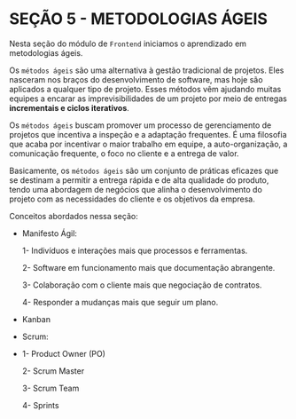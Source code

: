 # SEÇÃO 5 - METODOLOGIAS ÁGEIS

Nesta seção do módulo de `Frontend` iniciamos o aprendizado em metodologias ágeis.

Os `métodos ágeis` são uma alternativa à gestão tradicional de projetos. Eles nasceram nos braços do desenvolvimento de software, mas hoje são aplicados a qualquer tipo de projeto. Esses métodos vêm ajudando muitas equipes a encarar as imprevisibilidades de um projeto por meio de entregas **incrementais e ciclos iterativos**.

Os `métodos ágeis` buscam promover um processo de gerenciamento de projetos que incentiva a inspeção e a adaptação frequentes. É uma filosofia que acaba por incentivar o maior trabalho em equipe, a auto-organização, a comunicação frequente, o foco no cliente e a entrega de valor.

Basicamente, os `métodos ágeis` são um conjunto de práticas eficazes que se destinam a permitir a entrega rápida e de alta qualidade do produto, tendo uma abordagem de negócios que alinha o desenvolvimento do projeto com as necessidades do cliente e os objetivos da empresa.

Conceitos abordados nessa seção: 

* Manifesto Ágil:

  1- Indivíduos e interações mais que processos e ferramentas.
  
  2- Software em funcionamento mais que documentação abrangente.
  
  3- Colaboração com o cliente mais que negociação de contratos.
  
  4- Responder a mudanças mais que seguir um plano.

* Kanban

* Scrum:
*
  1- Product Owner (PO)
  
  2- Scrum Master
  
  3- Scrum Team
  
  4- Sprints
  
